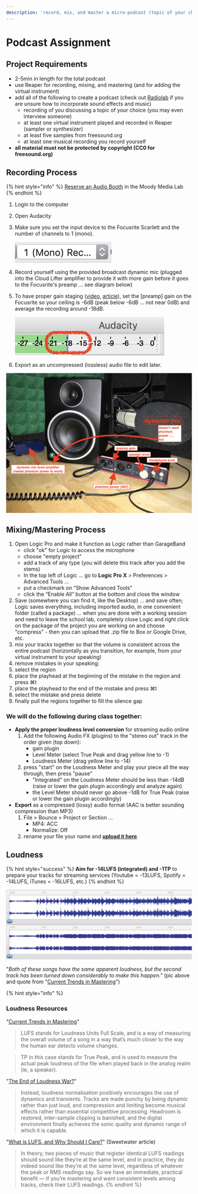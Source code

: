 ```yaml
---
description: 'record, mix, and master a micro-podcast (topic of your choice)'
---
```


# Podcast Assignment

## Project Requirements

* 2-5min in length for the total podcast
* use Reaper for recording, mixing, and mastering \(and for adding the virtual instrument\)
* add all of the following to create a podcast \(check out [Radiolab](https://www.wnycstudios.org/podcasts/radiolab) if you are unsure how to incorporate sound effects and music\)
  * recording of you discussing a topic of your choice \(you may even interview someone\)
  * at least one virtual instrument played and recorded in Reaper \(sampler or synthesizer\)
  * at least five samples from freesound.org
  * at least one musical recording you record yourself
* **all material must not be protected by copyright \(CC0 for freesound.org\)**

## Recording Process

{% hint style="info" %}
[Reserve an Audio Booth](https://techpoint.libcal.com/spaces?lid=4700) in the Moody Media Lab
{% endhint %}

1. Login to the computer
2. Open Audacity
3. Make sure you set the input device to the Focusrite Scarlett and the number of channels to 1 \(mono\).

   ![](../../.gitbook/assets/screen-shot-2019-10-21-at-3.15.21-pm-83.png) 

4. Record yourself using the provided broadcast dynamic mic \(plugged into the Cloud Lifter amplifier to provide it with more gain before it goes to the Focusrite's preamp ... see diagram below\)
5. To have proper gain staging \([video](https://www.youtube.com/watch?time_continue=8&v=UvclmTMmGv0), [article](https://www.soundonsound.com/techniques/gain-staging-your-daw-software)\), set the \[preamp\] gain on the Focusrite so your ceiling is -6dB \(peak below -6dB … not near 0dB\) and average the recording around -18dB.

   ![](../../.gitbook/assets/screen-shot-2019-05-20-at-12.11.58-pm-70.png) 

6. Export as an uncompressed \(lossless\) audio file to edit later.

![](../../.gitbook/assets/img_1679-81.jpg)

## Mixing/Mastering Process

1. Open Logic Pro and make it function as Logic rather than GarageBand
   * click "ok" for Logic to access the microphone
   * choose "empty project"
   * add a track of any type \(you will delete this track after you add the stems\)
   * In the top left of Logic … go to **Logic Pro X** &gt; Preferences &gt; Advanced Tools …
   * put a checkmark on “Show Advanced Tools”
   * click the “Enable All” button at the bottom and close the window
2. Save \(somewhere you can find it, like the Desktop\) … and save often; Logic saves everything, including imported audio, in one convenient folder \(called a package\) ... when you are done with a working session and need to leave the school lab, completely close Logic and right click on the package of the project you are working on and choose "compress" - then you can upload that .zip file to Box or Google Drive, etc.
3. mix your tracks together so that the volume is consistent across the entire podcast \(horizontally as you transition, for example, from your virtual instrument to your speaking\)  
4.  remove mistakes in your speaking:
   1. select the region
   2. place the playhead at the beginning of the mistake in the region and press ⌘t
   3. place the playhead to the end of the mistake and press ⌘t
   4. select the mistake and press delete
   5. finally pull the regions together to fill the silence gap

### We will do the following during class together:

* **Apply the proper loudness level conversion** for streaming audio online
  1. Add the following Audio FX \(plugins\) to the "stereo out" track in the order given \(top down\):
     * gain plugin
     * Level Meter \(select True Peak and drag yellow line to -1\)
     * Loudness Meter \(drag yellow line to -14\)
  2. press "start" on the Loudness Meter and play your piece all the way through, then press "pause"
     * "Integrated" on the Loudness Meter should be less than -14dB \(raise or lower the gain plugin accordingly and analyze again\)
     * the Level Meter should never go above -1dB for True Peak \(raise or lower the gain plugin accordingly\)
* **Export** as a compressed \(lossy\) audio format \(AAC is better sounding compression than MP3\)
  1. File &gt; Bounce &gt; Project or Section ...
     * MP4: ACC
     * Normalize: Off
  2. rename your file your name and [**upload it here**](https://baylor.app.box.com/upload-widget/view/w031wuulcloqijaa46nxcaxi9h6qysb2/105726715968).

## Loudness

{% hint style="success" %}
**Aim for -14LUFS \(integrated\) and -1TP** to prepare your tracks for streaming services \(Youtube = -13LUFS, Spotify = -14LUFS, iTunes = -16LUFS, etc.\)
{% endhint %}

![](../../.gitbook/assets/image%20%281%29.png)

"_Both of these songs have the same apparent loudness, but the second track has been turned down considerably to make this happen."_ \(pic above and quote from "[Current Trends in Mastering](https://www.warpacademy.com/current-trends-in-mastering/)"\)

{% hint style="info" %}
### Loudness Resources

"[Current Trends in Mastering](https://www.warpacademy.com/current-trends-in-mastering/)"

> LUFS stands for Loudness Units Full Scale, and is a way of measuring the overall volume of a song in a way that’s much closer to the way the human ear detects volume changes.

> TP in this case stands for True Peak, and is used to measure the actual peak loudness of the file when played back in the analog realm \(ie, a speaker\).

"[The End of Loudness War?](https://www.soundonsound.com/techniques/end-loudness-war)"

> Instead, loudness normalisation positively encourages the use of dynamics and transients. Tracks are made punchy by being dynamic rather than just loud, and compression and limiting become musical effects rather than essential competitive processing. Headroom is restored, inter-sample clipping is banished, and the digital environment finally achieves the sonic quality and dynamic range of which it is capable.

"[What is LUFS, and Why Should I Care?](https://www.sweetwater.com/insync/what-is-lufs-and-why-should-i-care/)" \(Sweetwater article\)

> In theory, two pieces of music that register identical LUFS readings should sound like they’re at the same level, and in practice, they do indeed sound like they’re at the same level, regardless of whatever the peak or RMS readings say. So we have an immediate, practical benefit — if you’re mastering and want consistent levels among tracks, check their LUFS readings.
{% endhint %}

